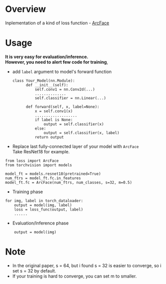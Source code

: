 # Overview
Inplementation of a kind of loss function - [ArcFace](https://arxiv.org/abs/1801.07698)

# Usage 
__It is very easy for evaluation/inference.__  
__However, you need to alert few code for training__, 

- add `label` argument to model's forward function
  ```
  class Your_Model(nn.Module):
        def __init__(self):
            self.conv1 = nn.Conv2d(...)
            ..............
            self.classifier = nn.Linear(...)
        
        def forward(self, x, label=None):
            x = self.conv1(x)
            ...................
            if label is None:
                output = self.classifier(x)
            else:
                output = self.classifier(x, label)
            return output
  ```

- Replace last fully-connected layer of your model with `ArcFace`  
  Take ResNet18 for example.
```
from loss import ArcFace
from torchvision import models

model_ft = models.resnet18(pretrained=True)
num_ftrs = model_ft.fc.in_features
model_ft.fc = ArcFace(num_ftrs, num_classes, s=32, m=0.5)
```

- Training phase
```
for img, label in torch_dataloader:
    output = model(img, label)
    loss = loss_func(output, label)
    ......
```

- Evaluation/Inference phase
```
    output = model(img)
```

# Note
- In the original paper, s = 64, but i found s = 32 is easier to converge, so i set s = 32 by default.  
- If your training is hard to converge, you can set m to smaller.
